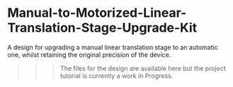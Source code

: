 # Manual-to-Motorized-Linear-Translation-Stage-Upgrade-Kit
A design for upgrading a manual linear translation stage to an automatic one, whilst retaining the  original precision of the device.

>>>The files for the design are available here but the project tutorial is currently a work in Progress.

